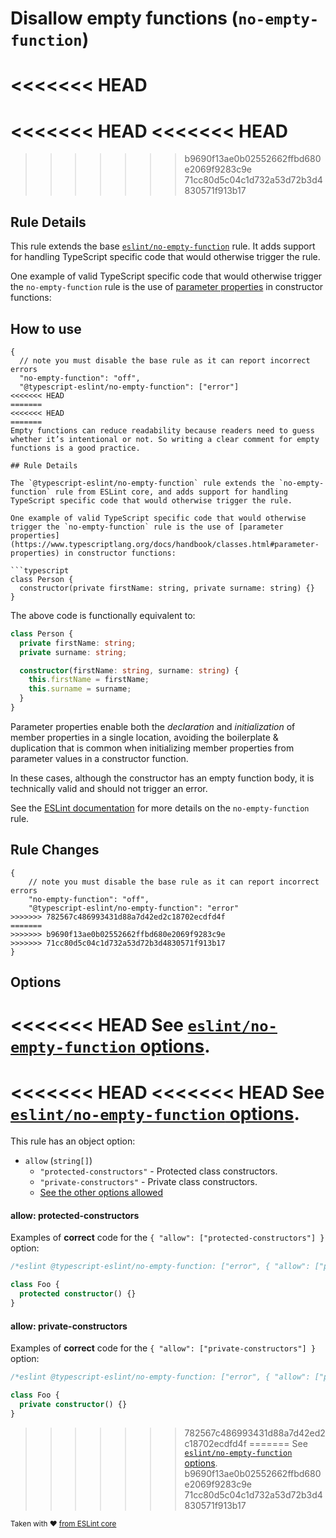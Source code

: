 # Disallow empty functions (`no-empty-function`)

<<<<<<< HEAD
=======
<<<<<<< HEAD
<<<<<<< HEAD
=======
>>>>>>> b9690f13ae0b02552662ffbd680e2069f9283c9e
>>>>>>> 71cc80d5c04c1d732a53d72b3d4830571f913b17
## Rule Details

This rule extends the base [`eslint/no-empty-function`](https://eslint.org/docs/rules/no-empty-function) rule.
It adds support for handling TypeScript specific code that would otherwise trigger the rule.

One example of valid TypeScript specific code that would otherwise trigger the `no-empty-function` rule is the use of [parameter properties](https://www.typescriptlang.org/docs/handbook/classes.html#parameter-properties) in constructor functions:

## How to use

```jsonc
{
  // note you must disable the base rule as it can report incorrect errors
  "no-empty-function": "off",
  "@typescript-eslint/no-empty-function": ["error"]
<<<<<<< HEAD
=======
<<<<<<< HEAD
=======
Empty functions can reduce readability because readers need to guess whether it’s intentional or not. So writing a clear comment for empty functions is a good practice.

## Rule Details

The `@typescript-eslint/no-empty-function` rule extends the `no-empty-function` rule from ESLint core, and adds support for handling TypeScript specific code that would otherwise trigger the rule.

One example of valid TypeScript specific code that would otherwise trigger the `no-empty-function` rule is the use of [parameter properties](https://www.typescriptlang.org/docs/handbook/classes.html#parameter-properties) in constructor functions:

```typescript
class Person {
  constructor(private firstName: string, private surname: string) {}
}
```

The above code is functionally equivalent to:

```typescript
class Person {
  private firstName: string;
  private surname: string;

  constructor(firstName: string, surname: string) {
    this.firstName = firstName;
    this.surname = surname;
  }
}
```

Parameter properties enable both the _declaration_ and _initialization_ of member properties in a single location, avoiding the boilerplate & duplication that is common when initializing member properties from parameter values in a constructor function.

In these cases, although the constructor has an empty function body, it is technically valid and should not trigger an error.

See the [ESLint documentation](https://eslint.org/docs/rules/no-empty-function) for more details on the `no-empty-function` rule.

## Rule Changes

```cjson
{
    // note you must disable the base rule as it can report incorrect errors
    "no-empty-function": "off",
    "@typescript-eslint/no-empty-function": "error"
>>>>>>> 782567c486993431d88a7d42ed2c18702ecdfd4f
=======
>>>>>>> b9690f13ae0b02552662ffbd680e2069f9283c9e
>>>>>>> 71cc80d5c04c1d732a53d72b3d4830571f913b17
}
```

## Options

<<<<<<< HEAD
See [`eslint/no-empty-function` options](https://eslint.org/docs/rules/no-empty-function#options).
=======
<<<<<<< HEAD
<<<<<<< HEAD
See [`eslint/no-empty-function` options](https://eslint.org/docs/rules/no-empty-function#options).
=======
This rule has an object option:

- `allow` (`string[]`)
  - `"protected-constructors"` - Protected class constructors.
  - `"private-constructors"` - Private class constructors.
  - [See the other options allowed](https://github.com/eslint/eslint/blob/master/docs/rules/no-empty-function.md#options)

#### allow: protected-constructors

Examples of **correct** code for the `{ "allow": ["protected-constructors"] }` option:

```ts
/*eslint @typescript-eslint/no-empty-function: ["error", { "allow": ["protected-constructors"] }]*/

class Foo {
  protected constructor() {}
}
```

#### allow: private-constructors

Examples of **correct** code for the `{ "allow": ["private-constructors"] }` option:

```ts
/*eslint @typescript-eslint/no-empty-function: ["error", { "allow": ["private-constructors"] }]*/

class Foo {
  private constructor() {}
}
```
>>>>>>> 782567c486993431d88a7d42ed2c18702ecdfd4f
=======
See [`eslint/no-empty-function` options](https://eslint.org/docs/rules/no-empty-function#options).
>>>>>>> b9690f13ae0b02552662ffbd680e2069f9283c9e
>>>>>>> 71cc80d5c04c1d732a53d72b3d4830571f913b17

<sup>Taken with ❤️ [from ESLint core](https://github.com/eslint/eslint/blob/master/docs/rules/no-empty-function.md)</sup>
